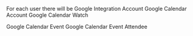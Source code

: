 

For each user there will be 
Google Integration Account
Google Calendar Account
Google Calendar Watch 

Google Calendar Event
Google Calendar Event Attendee

